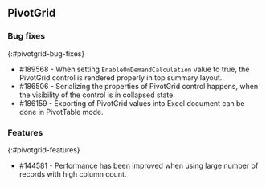 ## PivotGrid

### Bug fixes
{:#pivotgrid-bug-fixes} 

*  \#189568 - When setting `EnableOnDemandCalculation` value to true, the PivotGrid control is rendered properly in top summary layout.
*  \#186506 - Serializing the properties of PivotGrid control happens, when the visibility of the control is in collapsed state.
*  \#186159 - Exporting of PivotGrid values into Excel document can be done in PivotTable mode.

### Features
{:#pivotgrid-features}

*  \#144581 - Performance has been improved when using large number of records with high column count.
